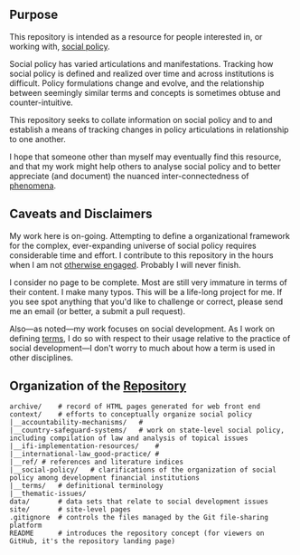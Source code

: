 ## Purpose

This repository is intended as a resource for people interested in, or working with, [social policy](http://applied-anthro.com/terms/social-policy/).

Social policy has varied articulations and manifestations.  Tracking how social policy is defined and realized over time and across institutions is difficult.  Policy formulations change and evolve, and the relationship between seemingly similar terms and concepts is sometimes obtuse and counter-intuitive.

This repository seeks to collate information on social policy and to and establish a means of tracking changes in policy articulations in relationship to one another.

I hope that someone other than myself may eventually find this resource, and that my work might help others to analyse social policy and to better appreciate (and document) the nuanced inter-connectedness of [phenomena](#).  

## Caveats and Disclaimers

My work here is on-going.  Attempting to define a organizational framework for the complex, ever-expanding universe of social policy requires considerable time and effort. I contribute to this repository in the hours when I am not [otherwise engaged](http://aaron-kyle.com). Probably I will never finish. 

I consider no page to be complete. Most are still very immature in terms of their content. I make many typos. This will be a life-long project for me. If you see spot anything that you'd like to challenge or correct, please send me an email (or better, a submit a pull request).

Also&mdash;as noted&mdash;my work focuses on social development. As I work on defining [terms](http://applied-anthro.com/category/terminology.html), I do so with respect to their usage relative to the practice of social development&mdash;I don't worry to much about how a term is used in other disciplines.

<!--
I should also emphasise how much I continue to struggle to account for what constitutes 'social policy'.
-->

## Organization of the [Repository](https://github.com/aaronkyle/social-development/)

```
archive/	# record of HTML pages generated for web front end
context/	# efforts to conceptually organize social policy
|__accountability-mechanisms/	# 
|__country-safeguard-systems/	# work on state-level social policy, including compilation of law and analysis of topical issues
|__ifi-implementation-resources/	# 
|__international-law_good-practice/	# 
|__ref/	# references and literature indices
|__social-policy/	# clarifications of the organization of social policy among development financial institutions
|__terms/	# definitional terminology
|__thematic-issues/
data/		# data sets that relate to social development issues
site/		# site-level pages
.gitignore	# controls the files managed by the Git file-sharing platform
README		# introduces the repository concept (for viewers on GitHub, it's the repository landing page) 

```


